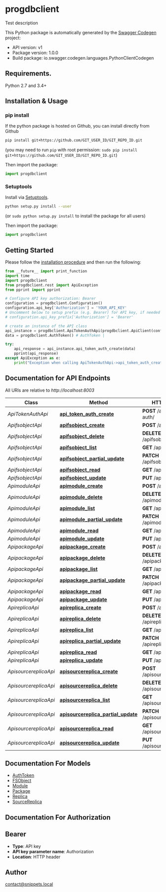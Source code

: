 # progdbclient
Test description

This Python package is automatically generated by the [Swagger Codegen](https://github.com/swagger-api/swagger-codegen) project:

- API version: v1
- Package version: 1.0.0
- Build package: io.swagger.codegen.languages.PythonClientCodegen

## Requirements.

Python 2.7 and 3.4+

## Installation & Usage
### pip install

If the python package is hosted on Github, you can install directly from Github

```sh
pip install git+https://github.com/GIT_USER_ID/GIT_REPO_ID.git
```
(you may need to run `pip` with root permission: `sudo pip install git+https://github.com/GIT_USER_ID/GIT_REPO_ID.git`)

Then import the package:
```python
import progdbclient 
```

### Setuptools

Install via [Setuptools](http://pypi.python.org/pypi/setuptools).

```sh
python setup.py install --user
```
(or `sudo python setup.py install` to install the package for all users)

Then import the package:
```python
import progdbclient
```

## Getting Started

Please follow the [installation procedure](#installation--usage) and then run the following:

```python
from __future__ import print_function
import time
import progdbclient
from progdbclient.rest import ApiException
from pprint import pprint

# Configure API key authorization: Bearer
configuration = progdbclient.Configuration()
configuration.api_key['Authorization'] = 'YOUR_API_KEY'
# Uncomment below to setup prefix (e.g. Bearer) for API key, if needed
# configuration.api_key_prefix['Authorization'] = 'Bearer'

# create an instance of the API class
api_instance = progdbclient.ApiTokenAuthApi(progdbclient.ApiClient(configuration))
data = progdbclient.AuthToken() # AuthToken | 

try:
    api_response = api_instance.api_token_auth_create(data)
    pprint(api_response)
except ApiException as e:
    print("Exception when calling ApiTokenAuthApi->api_token_auth_create: %s\n" % e)

```

## Documentation for API Endpoints

All URIs are relative to *http://localhost:8003*

Class | Method | HTTP request | Description
------------ | ------------- | ------------- | -------------
*ApiTokenAuthApi* | [**api_token_auth_create**](docs/ApiTokenAuthApi.md#api_token_auth_create) | **POST** /api-token-auth/ | 
*ApifsobjectApi* | [**apifsobject_create**](docs/ApifsobjectApi.md#apifsobject_create) | **POST** /apifsobject/ | 
*ApifsobjectApi* | [**apifsobject_delete**](docs/ApifsobjectApi.md#apifsobject_delete) | **DELETE** /apifsobject/{id}/ | 
*ApifsobjectApi* | [**apifsobject_list**](docs/ApifsobjectApi.md#apifsobject_list) | **GET** /apifsobject/ | 
*ApifsobjectApi* | [**apifsobject_partial_update**](docs/ApifsobjectApi.md#apifsobject_partial_update) | **PATCH** /apifsobject/{id}/ | 
*ApifsobjectApi* | [**apifsobject_read**](docs/ApifsobjectApi.md#apifsobject_read) | **GET** /apifsobject/{id}/ | 
*ApifsobjectApi* | [**apifsobject_update**](docs/ApifsobjectApi.md#apifsobject_update) | **PUT** /apifsobject/{id}/ | 
*ApimoduleApi* | [**apimodule_create**](docs/ApimoduleApi.md#apimodule_create) | **POST** /apimodule/ | 
*ApimoduleApi* | [**apimodule_delete**](docs/ApimoduleApi.md#apimodule_delete) | **DELETE** /apimodule/{id}/ | 
*ApimoduleApi* | [**apimodule_list**](docs/ApimoduleApi.md#apimodule_list) | **GET** /apimodule/ | 
*ApimoduleApi* | [**apimodule_partial_update**](docs/ApimoduleApi.md#apimodule_partial_update) | **PATCH** /apimodule/{id}/ | 
*ApimoduleApi* | [**apimodule_read**](docs/ApimoduleApi.md#apimodule_read) | **GET** /apimodule/{id}/ | 
*ApimoduleApi* | [**apimodule_update**](docs/ApimoduleApi.md#apimodule_update) | **PUT** /apimodule/{id}/ | 
*ApipackageApi* | [**apipackage_create**](docs/ApipackageApi.md#apipackage_create) | **POST** /apipackage/ | 
*ApipackageApi* | [**apipackage_delete**](docs/ApipackageApi.md#apipackage_delete) | **DELETE** /apipackage/{id}/ | 
*ApipackageApi* | [**apipackage_list**](docs/ApipackageApi.md#apipackage_list) | **GET** /apipackage/ | 
*ApipackageApi* | [**apipackage_partial_update**](docs/ApipackageApi.md#apipackage_partial_update) | **PATCH** /apipackage/{id}/ | 
*ApipackageApi* | [**apipackage_read**](docs/ApipackageApi.md#apipackage_read) | **GET** /apipackage/{id}/ | 
*ApipackageApi* | [**apipackage_update**](docs/ApipackageApi.md#apipackage_update) | **PUT** /apipackage/{id}/ | 
*ApireplicaApi* | [**apireplica_create**](docs/ApireplicaApi.md#apireplica_create) | **POST** /apireplica/ | 
*ApireplicaApi* | [**apireplica_delete**](docs/ApireplicaApi.md#apireplica_delete) | **DELETE** /apireplica/{id}/ | 
*ApireplicaApi* | [**apireplica_list**](docs/ApireplicaApi.md#apireplica_list) | **GET** /apireplica/ | 
*ApireplicaApi* | [**apireplica_partial_update**](docs/ApireplicaApi.md#apireplica_partial_update) | **PATCH** /apireplica/{id}/ | 
*ApireplicaApi* | [**apireplica_read**](docs/ApireplicaApi.md#apireplica_read) | **GET** /apireplica/{id}/ | 
*ApireplicaApi* | [**apireplica_update**](docs/ApireplicaApi.md#apireplica_update) | **PUT** /apireplica/{id}/ | 
*ApisourcereplicaApi* | [**apisourcereplica_create**](docs/ApisourcereplicaApi.md#apisourcereplica_create) | **POST** /apisourcereplica/ | 
*ApisourcereplicaApi* | [**apisourcereplica_delete**](docs/ApisourcereplicaApi.md#apisourcereplica_delete) | **DELETE** /apisourcereplica/{id}/ | 
*ApisourcereplicaApi* | [**apisourcereplica_list**](docs/ApisourcereplicaApi.md#apisourcereplica_list) | **GET** /apisourcereplica/ | 
*ApisourcereplicaApi* | [**apisourcereplica_partial_update**](docs/ApisourcereplicaApi.md#apisourcereplica_partial_update) | **PATCH** /apisourcereplica/{id}/ | 
*ApisourcereplicaApi* | [**apisourcereplica_read**](docs/ApisourcereplicaApi.md#apisourcereplica_read) | **GET** /apisourcereplica/{id}/ | 
*ApisourcereplicaApi* | [**apisourcereplica_update**](docs/ApisourcereplicaApi.md#apisourcereplica_update) | **PUT** /apisourcereplica/{id}/ | 


## Documentation For Models

 - [AuthToken](docs/AuthToken.md)
 - [FSObject](docs/FSObject.md)
 - [Module](docs/Module.md)
 - [Package](docs/Package.md)
 - [Replica](docs/Replica.md)
 - [SourceReplica](docs/SourceReplica.md)


## Documentation For Authorization


## Bearer

- **Type**: API key
- **API key parameter name**: Authorization
- **Location**: HTTP header


## Author

contact@snippets.local

